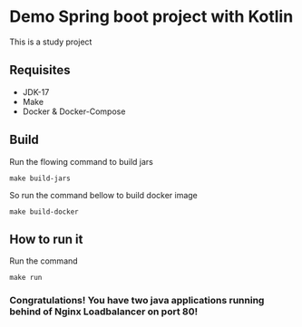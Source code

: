 # Demo Spring boot project with Kotlin
This is a study project
## Requisites
* JDK-17
* Make
* Docker & Docker-Compose

## Build 
Run the flowing command to build jars
```
make build-jars
```
So run the command bellow to build docker image
```
make build-docker
```
## How to run it

Run the command 
```
make run
```
### Congratulations! You have two java applications running behind of Nginx Loadbalancer on port 80!
